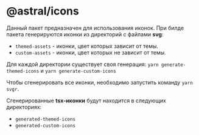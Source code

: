 # @astral/icons

Данный пакет предназначен для использования иконок. При билде пакета генерируются иконки из директорий с файлами **svg**:

- `themed-assets` - иконки, цвет которых зависит от темы.
- `custom-assets` - иконки, цвет которых не зависит от темы.

Для каждой директории существует своя генерация: `yarn generate-themed-icons` и `yarn generate-custom-icons`

Чтобы сгенерировать все иконки, необходимо запустить команду `yarn svgr`.

Сгенерированные **tsx-иконки** будут находится в следующих директориях:

- `generated-themed-icons`
- `generated-custom-icons`
